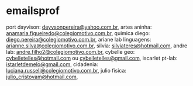 # emailsprof
port dayvison: deyvsonpereira@yahoo.com.br,
artes aninha: anamaria.figueiredo@colegiomotivo.com.br,
quimica diego: diego.pereira@colegiomotivo.com.br,
ariane lab linguagens: arianne.silva@colegiomotivo.com.br,
silvia: silviateres@hotmail.com,
andre lab: andre.filho2@colegiomotivo.com.br,
cybelle geo: cybelletelles@hotmail.com ou cybelletelles@gmail.com,
iscarlet pt-lab: istarletdemelo@gmail.com,
cidadenia: luciana.russell@colegiomotivo.com.br,
julio fisica: julio_cristovam@hotmail.com,
